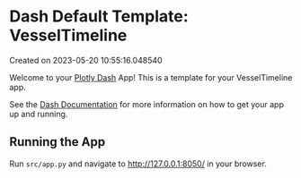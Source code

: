 # Dash Default Template: VesselTimeline

Created on 2023-05-20 10:55:16.048540

Welcome to your [Plotly Dash](https://plotly.com/dash/) App! This is a template for your VesselTimeline app.

See the [Dash Documentation](https://dash.plotly.com/introduction) for more information on how to get your app up and running.

## Running the App

Run `src/app.py` and navigate to http://127.0.0.1:8050/ in your browser.